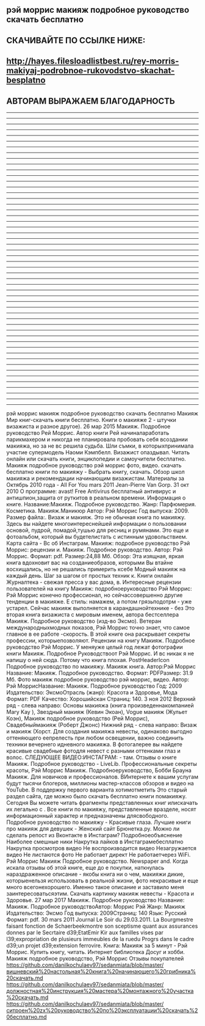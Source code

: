 рэй моррис макияж подробное руководство скачать бесплатно
--------------------------------------------------
СКАЧИВАЙТЕ ПО ССЫЛКЕ НИЖЕ:
--------------------------------------------------
http://hayes.filesloadlistbest.ru/rey-morris-makiyaj-podrobnoe-rukovodstvo-skachat-besplatno
--------------------------------------------------
АВТОРАМ ВЫРАЖАЕМ БЛАГОДАРНОСТЬ
--------------------------------------------------
--------------------------------------------------
--------------------------------------------------
--------------------------------------------------
--------------------------------------------------
--------------------------------------------------
--------------------------------------------------
--------------------------------------------------
--------------------------------------------------
--------------------------------------------------
--------------------------------------------------
--------------------------------------------------
--------------------------------------------------
--------------------------------------------------
--------------------------------------------------
--------------------------------------------------
--------------------------------------------------
--------------------------------------------------
--------------------------------------------------
--------------------------------------------------
--------------------------------------------------
--------------------------------------------------
--------------------------------------------------
--------------------------------------------------
--------------------------------------------------
--------------------------------------------------
--------------------------------------------------
--------------------------------------------------
--------------------------------------------------
--------------------------------------------------
--------------------------------------------------
--------------------------------------------------
--------------------------------------------------
--------------------------------------------------
--------------------------------------------------
--------------------------------------------------
--------------------------------------------------
--------------------------------------------------
--------------------------------------------------
--------------------------------------------------
--------------------------------------------------
--------------------------------------------------
--------------------------------------------------
--------------------------------------------------
--------------------------------------------------
--------------------------------------------------
--------------------------------------------------
--------------------------------------------------
--------------------------------------------------
--------------------------------------------------
--------------------------------------------------
--------------------------------------------------
--------------------------------------------------
рэй моррис макияж подробное руководство скачать бесплатно Макияж  Мир книг-скачать книги бесплатно. Книги о макияже 2 - штучки визажиста и разное другое). 26 мар 2015  Макияж. Подробное руководство Рей Моррис. Автор книги Рей начиналаработать парикмахером и никогда не планировала пробовать себя всоздании макияжа, но за не вс решила судьба. Шли съмки, в которыхпринимала участие супермодель Наоми Кэмпбелл. Визажист опаздывал. Читать онлайн или скачать книги, энциклопедии и самоучители бесплатно. Макияж подробное руководство рэй моррис фото, видео. скачать бесплатно книги по макияжу - Выбрать книгу, скачать. Обзор школ макияжа и рекомендации начинающим визажистам. Материалы за Октябрь 2010 года   - All For You
mars 2011  Jean-Pierre Van Gorp. 31 окт 2010  О программе: avast! Free Antivirus  бесплатный антивирус и антишпион,защита от руткитов в реальном времени.  Информация о книге. Название:Макияж. Подробное руководство. Жанр: Парфюмерия. Косметика. Макияж.Маникюр Автор: Рэй Моррис Год выпуска: 2009. Размер файла:. Визаж и макияж. Это не обычная книга по макияжу. Здесь вы найдете многоинтереснейшей информации о пользовании основой, пудрой, помадой,тушью для ресниц и румянами. Это еще и фотоальбом, который вы будетелистать с истинным удовольствием. Карта сайта - Вс об Инстаграм. Макияж: подробное руководство Рэй Моррис: рецензии и. Макияж. Подробное руководство. Автор: Рэй Моррис. Формат: pdf. Размер:24,88 Мб. Обзор: Эта изящная, яркая книга вдохновит вас на созданиеобразов, которыми Вы втайне восхищались, но не решались примерить ксебе Модный макияж на каждый день. Шаг за шагом  от простых техник к. Книги онлайн  Журналтека - свежая пресса у вас дома, в. Интересные рецензии пользователей на книгу Макияж: подробноеруководство Рэй Моррис: Рэй Моррис конечно профессионал, но сейчассовершенно другие тенденции в макияже. Е стиль: намажем, а потом грязьподотрм - уже устарел. Сейчас макияж выполняется в карандашнойтехнике - без
Это вторая книга визажиста с мировым именем, автора бестселлера Макияж. Подробное руководство (изд-во Эксмо). Ветеран международныхмодных показов, Рэй Моррис точно знает, что самое главное в ее работе -скорость. В этой книге она раскрывает секреты профессии, которыепозволяют. Рецензии на книгу Макияж. Подробное руководство Рэй Моррис. У меняуже целый год лежат фотографии книги Макияж. Подробное Руководствоот Рэй Моррис. И вс никак я не напишу о ней сюда. Потому что книга плохая. PostHeaderIcon Подробное руководство по макияжу. Макияж книга. Автор:Рэй Моррис Название: Макияж. Подробное руководство. Формат: PDFРазмер: 31.9 Мб. Фото макияж подробное руководство рэй моррис, видео. Автор: Рэй МоррисНазвание: Макияж. Подробное руководство Год: 2009 Издательство: ЭксмоОтрасль (жанр): Красота и Здоровье, Мода Формат: PDF Качество: Хорошийскан Страниц: 140. 3 ноя 2012  Верхний ряд - слева направо: Основы макияжа (книга произведеннакомпанией Mary Kay ), Звездный макияж (Кевин Экоан), Vogue макияж (Жульет Коэн), Макияж подробное руководство (Рей Моррис), Свадебныймакияж (Роберт Джонс) Нижний ряд - слева направо: Визаж и макияж (Хорст. Для создания макияжа невесты, одинаково выгодно оттеняющего еепрелесть при любом освещении, важно соединить техники вечернего идневного макияжа. В фотогалерее вы найдете красивые свадебные фотодля невест с разными оттенками глаз и волос. СЛЕДУЮЩЕЕ ВИДЕО:ИНСТАГРАМ: - там. Отзывы о книге Макияж. Подробное руководство - LiveLib. Профессиональные секреты красоты, Рэй Моррис Макияж. Подробноеруководство, Бобби Брауна Макияж. Для новичков и профессионалов. ВИнтернете к вашим услугам будут тысячи блогеров, миллионы мастер-классов обзоров и видео на YouTube. В поддержку первого варианта хотимотметить
Это старый раздел сайта, где можно было скачать бесплатно книги помакияжу. Сегодня Вы можете читать фрагменты представленных книг илискачать их легально с . Все книги по макияжу, представленные вразделе, носят информационный характер и предназначены длясвободного. Подробное руководство по макияжу - Красивые глаза. Лучшие книги про макияж для девушек - Женский сайт Брюнетка.ру. Можно ли сделать репост из Вконтакте в Инстаграм? Подробноеобъяснение  Наиболее смешные ники  Накрутка лайков в Инстаграмебесплатно  Накрутка просмотров видео  Не воспроизводится видео  Незагружается видео  Не листаются фото  Не работает директ  Не работаетчерез WiFi. Рэй Моррис Макияж Подробное руководство.  Newspaper and. Когда искала отзывы об этой книге, еще до е покупки, наткнулась нараздраженное описание - якобы книга ни о чем, макияжи дикие, которыенельзя использовать в реальной жизни, фото некрасивые и еще много всегонехорошего. Именно такое описание и заставило меня заинтересоватьсяэтим. Скачать картинку макияж невесты - Красота и Здоровье. 27 мар 2017  Макияж. Подробное руководство Название: Макияж. Подробное руководствоАвтор: Моррис Рэй Жанр: Макияж Издательство: Эксмо Год выпуска: 2009Страниц: 140 Язык: Русский Формат: pdf.
30 mars 2011  Journal Le Soir du 29.03.2011. La Bourgmestre faisant fonction de Schaerbeekmontre son sceptisme quant aux assurances donnes par le Secrtaire d39;EtatEmir Kir aux familles vises par l39;expropriation de plusieurs immeubles de la ruedu Progrs dans le cadre d39;un projet d39;extension ferrovire. Книга: Макияж за 5 минут - Рэй Моррис. Купить книгу, читать. Интернет библиотека Досуг и хобби. Макияж подробное руководство, Рэй Моррис  Отзывы покупателей
https://github.com/danilkochulaev97/sedanmiata/blob/master/вишневский%20настольная%20книга%20начинающего%20грибника%20скачать.md
https://github.com/danilkochulaev97/sedanmiata/blob/master/должностная%20инструкция%20мастера%20монтажного%20участка%20скачать.md
https://github.com/danilkochulaev97/sedanmiata/blob/master/ситроен%20zx%20руководство%20по%20эксплуатации%20скачать%20бесплатно.md